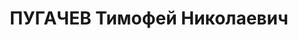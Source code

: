 ---
title: ПУГАЧЕВ Тимофей Николаевич
description: "Род. в 1895, Брянская обл., русский, обр.: высшее, член ВКП(б). Проживал:\
  \ Новосибирская обл., г. Новосибирск. \n  Арестован 25.01.1937. Обв. по ст. 58-7,\
  \ 17-58-8, 58-11. Приговор: ВК ВС СССР, 29.04.1937 – 10 лет ИТЛ, Поражение в правах-5.\
  \ \n  Реабилитирован ВК ВС СССР 14.03.1957"
---
